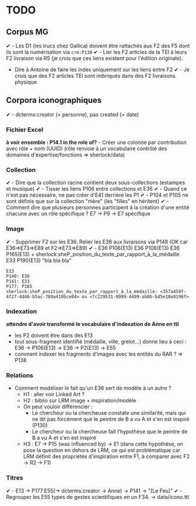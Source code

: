 # TODO

## Corpus MG

✔ - Les D1 (les trucs chez Gallica) doivent être rattachés aux F2 des F5 dont ils sont la numérisation via `crm:P130`
✔ - Lier les F2 articles de la TEI à leurs F2 livraison via R5 (je crois que ces liens existent pour l'édition originale).
- Dire à Antoine de faire les index uniquement sur les liens entre F2
✔ - Je crois que des F2 articles TEI sont imbriqués dans des F2 livraisons physique

## Corpora iconographiques

✔ - dcterms:creator (= personne), pas created (= date)

### Fichier Excel 

**à voir ensemble : P14.1 in the role of?**  - Créer une colonne par contribution avec rôle + nom (UUID) (rôle renvoie à un vocabulaire contrôlé des domaines d'expertise/fonctions => sherlock/data)

### Collection 

✔ - Dire que la collection racine contient deux sous-collections (estampes et musique) 
✔ - Tisser les liens P106 entre collections et E36 
✔ - Quand ce n'est pas nécessaire, ne pas créer d'E41 derrière les P1 
✔ - P104 et P105 ne sont définis que sur la collection "mère" (les "filles" en héritent) 
✔ - Comment dire que plusieurs personnes participent à la création d'une entité chacune avec un rôle spécifique ? E7 -> P9 -> E7 spécifique

### Image 

✔ - Supprimer F2 sur les E36. Relier les E36 aux livraisons via P148 (OK car E36=>E73=>E89 et F2=>E73=>E89)
✔ - E36
    P106(E13)
        E36
            P106(E13)
                E36
                    P165(E13) + sherlock:sheP_position_du_texte_par_rapport_à_la_médaille
                        E33
                            P190(E13)
                                "bla bla bla"

    E13
    P140: E36
    P141: E33
    P177: P165
    sherlock:sheP_position_du_texte_par_rapport_à_la_médaille: <357a459f-4f27-4d46-b5ac-709a410bce04> ou <fc229531-0999-4499-ab0b-b45e18e8196f>

### Indexation

**attendre d'avoir transformé le vocabulaire d'indexation de Anne en ttl** 

- les P2 doivent être dans des E13
- tout sous-fragment identifié (médaille, ville, grelot…) donne lieu à ceci : E36 -> P106(E13) -> E36 -> P2(E13) -> E55 
- comment indexer les fragments d'images avec les entités du RAR ? => P138

### Relations

- Comment modéliser le fait qu'un E36 sert de modèle à un autre ? 
    - H1 : aller voir Linked Art ?
    - H2 : biblio sur LRM image + inspiration/modèle
    - On peut vouloir différencier :
        - Le chercheur ou la chercheuse constate une similarité, mais qui ne dit pas forcément que le peintre de B a vu A et s'en est inspiré (P130)
        - Le chercheur ou la chercheuse fait l'hypothèse que le peintre de B a vu A et s'en est inspiré
    - H3 : E7 -> P15 (was influenced by) -> E1 (dans cette hypothèse, on pose la question en dehors de LRM, ce qui est problématique car LRM définit des propriétés d'inspiration entre F1, à comparer avec F2 -> R2 -> F1)

### Titres

✔ - E13 -> P177:E55(-> dcterms:creator -> Anne)
      -> P141 -> "[Le Feu]"
✔ - Regrouper les E55 types de gestes scientifiques en un F34. -> data/icono.ttl
